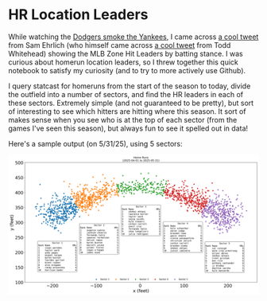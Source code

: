# HR Location Leaders

While watching the [Dodgers smoke the Yankees](https://baseballsavant.mlb.com/gamefeed?gamePk=777698), I came across [a cool tweet](https://x.com/SamEhrlich/status/1928963541962240107) from  Sam Ehrlich (who himself came across [a cool tweet](https://x.com/CrumpledJumper/status/1928928847959044348) from Todd Whitehead) showing the MLB Zone Hit Leaders by batting stance. I was curious about homerun location leaders, so I threw together this quick notebook to satisfy my curiosity (and to try to more actively use Github). 

I query statcast for homeruns from the start of the season to today, divide the outfield into a number of sectors, and find the HR leaders in each of these sectors. Extremely simple (and not guaranteed to be pretty), but sort of interesting to see which hitters are hitting where this season. It sort of makes sense when you see who is at the top of each sector (from the games I've seen this season), but always fun to see it spelled out in data!

Here's a sample output (on 5/31/25), using 5 sectors:

![output](example_output/hrs_through_may.png)

